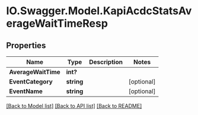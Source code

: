 # IO.Swagger.Model.KapiAcdcStatsAverageWaitTimeResp
## Properties

Name | Type | Description | Notes
------------ | ------------- | ------------- | -------------
**AverageWaitTime** | **int?** |  | 
**EventCategory** | **string** |  | [optional] 
**EventName** | **string** |  | [optional] 

[[Back to Model list]](../README.md#documentation-for-models) [[Back to API list]](../README.md#documentation-for-api-endpoints) [[Back to README]](../README.md)

